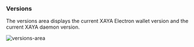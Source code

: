 ### Versions

The versions area displays the current XAYA Electron wallet version and the 
current XAYA daemon version.

![versions-area](img/versions-area.png)


